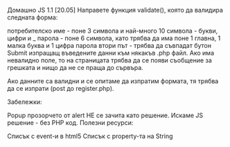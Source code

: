 Домашно JS 1.1 [20.05]
Направете функция validate(), която да валидира следната форма:

потребителско име - поне 3 символа и най-много 10 символа - букви, цифри и _
парола - поне 6 символа, като трябва да има поне 1 главна, 1 малка буква и 1 цифра
парола втори път - трябва да съвпадат
бутон Submit изпращащ въведените данни към някакъв .php файл.
Ако има невалидно поле, то на страницата трябва да се появи съобщение за грешката и нищо да не се праща до сървъра.

Ако данните са валидни и се опитаме да изпратим формата, тя трябва да се изпрати (post до register.php).

Забележки:

Popup прозорчето от alert НЕ се зачита като решение.
Искаме JS решение - без PHP код.
Полезни ресурси:

Списък с event-и в html5
Списък с property-та на String
